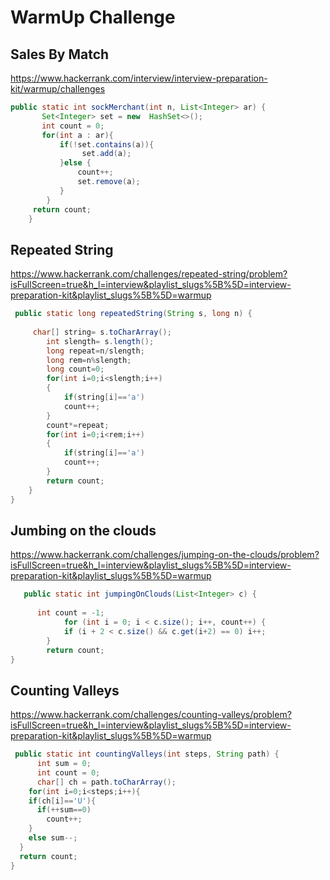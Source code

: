 

# WarmUp Challenge 

## Sales By Match

https://www.hackerrank.com/interview/interview-preparation-kit/warmup/challenges

```java
public static int sockMerchant(int n, List<Integer> ar) {
       Set<Integer> set = new  HashSet<>();
       int count = 0;
       for(int a : ar){
           if(!set.contains(a)){
                set.add(a);
           }else {
               count++;
               set.remove(a);
           }
        }  
     return count;
    }
```
## Repeated String
https://www.hackerrank.com/challenges/repeated-string/problem?isFullScreen=true&h_l=interview&playlist_slugs%5B%5D=interview-preparation-kit&playlist_slugs%5B%5D=warmup

```java
 public static long repeatedString(String s, long n) {
    
     char[] string= s.toCharArray();
        int slength= s.length();
        long repeat=n/slength;
        long rem=n%slength;
        long count=0;
        for(int i=0;i<slength;i++)
        {
            if(string[i]=='a')
            count++;
        }
        count*=repeat;
        for(int i=0;i<rem;i++)
        {
            if(string[i]=='a')
            count++;
        }       
        return count;
    }
}
```


## Jumbing on the clouds
https://www.hackerrank.com/challenges/jumping-on-the-clouds/problem?isFullScreen=true&h_l=interview&playlist_slugs%5B%5D=interview-preparation-kit&playlist_slugs%5B%5D=warmup


```java
   public static int jumpingOnClouds(List<Integer> c) {
    
      int count = -1;
            for (int i = 0; i < c.size(); i++, count++) {
            if (i + 2 < c.size() && c.get(i+2) == 0) i++;
        }
        return count;
}
```


## Counting Valleys

https://www.hackerrank.com/challenges/counting-valleys/problem?isFullScreen=true&h_l=interview&playlist_slugs%5B%5D=interview-preparation-kit&playlist_slugs%5B%5D=warmup

```java
 public static int countingValleys(int steps, String path) {
      int sum = 0;
      int count = 0;
      char[] ch = path.toCharArray();
    for(int i=0;i<steps;i++){
    if(ch[i]=='U'){
      if(++sum==0)
        count++;
    }
    else sum--;
  }
  return count;
}
```
